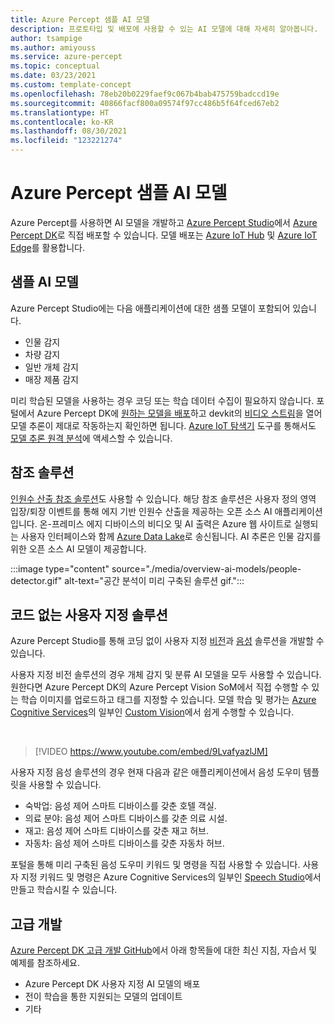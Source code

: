 ```yaml
---
title: Azure Percept 샘플 AI 모델
description: 프로토타입 및 배포에 사용할 수 있는 AI 모델에 대해 자세히 알아봅니다.
author: tsampige
ms.author: amiyouss
ms.service: azure-percept
ms.topic: conceptual
ms.date: 03/23/2021
ms.custom: template-concept
ms.openlocfilehash: 78eb20b0229faef9c067b4bab475759badccd19e
ms.sourcegitcommit: 40866facf800a09574f97cc486b5f64fced67eb2
ms.translationtype: HT
ms.contentlocale: ko-KR
ms.lasthandoff: 08/30/2021
ms.locfileid: "123221274"
---
```

# <a name="azure-percept-sample-ai-models"></a>Azure Percept 샘플 AI 모델

Azure Percept를 사용하면 AI 모델을 개발하고 [Azure Percept Studio](https://go.microsoft.com/fwlink/?linkid=2135819)에서 [Azure Percept DK](./overview-azure-percept-dk.md)로 직접 배포할 수 있습니다. 모델 배포는 [Azure IoT Hub](https://azure.microsoft.com/services/iot-hub/) 및 [Azure IoT Edge](https://azure.microsoft.com/services/iot-edge/#iotedge-overview)를 활용합니다.

## <a name="sample-ai-models"></a>샘플 AI 모델

Azure Percept Studio에는 다음 애플리케이션에 대한 샘플 모델이 포함되어 있습니다.

- 인물 감지
- 차량 감지
- 일반 개체 감지
- 매장 제품 감지

미리 학습된 모델을 사용하는 경우 코딩 또는 학습 데이터 수집이 필요하지 않습니다. 포털에서 Azure Percept DK에 [원하는 모델을 배포](./how-to-deploy-model.md)하고 devkit의 [비디오 스트림](./how-to-view-video-stream.md)을 열어 모델 추론이 제대로 작동하는지 확인하면 됩니다. [Azure IoT 탐색기](https://github.com/Azure/azure-iot-explorer/releases) 도구를 통해서도 [모델 추론 원격 분석](./how-to-view-telemetry.md)에 액세스할 수 있습니다.

## <a name="reference-solutions"></a>참조 솔루션

[인원수 산출 참조 솔루션](https://github.com/microsoft/Azure-Percept-Reference-Solutions/tree/main/people-detection-app)도 사용할 수 있습니다. 해당 참조 솔루션은 사용자 정의 영역 입장/퇴장 이벤트를 통해 에지 기반 인원수 산출을 제공하는 오픈 소스 AI 애플리케이션입니다. 온-프레미스 에지 디바이스의 비디오 및 AI 출력은 Azure 웹 사이트로 실행되는 사용자 인터페이스와 함께 [Azure Data Lake](https://azure.microsoft.com/solutions/data-lake/)로 송신됩니다. AI 추론은 인물 감지를 위한 오픈 소스 AI 모델이 제공합니다.

:::image type="content" source="./media/overview-ai-models/people-detector.gif" alt-text="공간 분석이 미리 구축된 솔루션 gif.":::

## <a name="custom-no-code-solutions"></a>코드 없는 사용자 지정 솔루션

Azure Percept Studio를 통해 코딩 없이 사용자 지정 [비전](./tutorial-nocode-vision.md)과 [음성](./tutorial-no-code-speech.md) 솔루션을 개발할 수 있습니다.

사용자 지정 비전 솔루션의 경우 개체 감지 및 분류 AI 모델을 모두 사용할 수 있습니다. 원한다면 Azure Percept DK의 Azure Percept Vision SoM에서 직접 수행할 수 있는 학습 이미지를 업로드하고 태그를 지정할 수 있습니다. 모델 학습 및 평가는 [Azure Cognitive Services](https://azure.microsoft.com/services/cognitive-services/#overview)의 일부인 [Custom Vision](https://www.customvision.ai/)에서 쉽게 수행할 수 있습니다.

</br>

> [!VIDEO https://www.youtube.com/embed/9LvafyazlJM]

사용자 지정 음성 솔루션의 경우 현재 다음과 같은 애플리케이션에서 음성 도우미 템플릿을 사용할 수 있습니다.

- 숙박업: 음성 제어 스마트 디바이스를 갖춘 호텔 객실.
- 의료 분야: 음성 제어 스마트 디바이스를 갖춘 의료 시설.
- 재고: 음성 제어 스마트 디바이스를 갖춘 재고 허브.
- 자동차: 음성 제어 스마트 디바이스를 갖춘 자동차 허브.

포털을 통해 미리 구축된 음성 도우미 키워드 및 명령을 직접 사용할 수 있습니다. 사용자 지정 키워드 및 명령은 Azure Cognitive Services의 일부인 [Speech Studio](https://speech.microsoft.com/)에서 만들고 학습시킬 수 있습니다.

## <a name="advanced-development"></a>고급 개발

[Azure Percept DK 고급 개발 GitHub](https://github.com/microsoft/azure-percept-advanced-development)에서 아래 항목들에 대한 최신 지침, 자습서 및 예제를 참조하세요.

- Azure Percept DK 사용자 지정 AI 모델의 배포
- 전이 학습을 통한 지원되는 모델의 업데이트
- 기타
